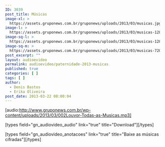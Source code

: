 ```yaml
---
ID: 3039
post_title: Músicas
image-xl: >
  https://assets.gruponews.com.br/gruponews/uploads/2013/03/musicas.jpg
image-l: >
  https://assets.gruponews.com.br/gruponews/uploads/2013/03/musicas-1280x483.jpg
image-sq-l: >
  https://assets.gruponews.com.br/gruponews/uploads/2013/03/musicas-1280x483.jpg
image-sq-m: >
  https://assets.gruponews.com.br/gruponews/uploads/2013/03/musicas-720x483.jpg
post_excerpt: ""
layout: audioevideo
permalink: audioevideo/paternidade-2013-musicas
published: true
categories: [ ]
tags: [ ]
author:
  - Denis Bastos
  - Erika Oliveira
post_date: 2013-03-22 08:00:04
---
```

[audio:http://www.gruponews.com.br/wp-content/uploads/2013/03/002Louvor-Todas-as-Musicas.mp3]

[types field="gn_audiovideo_audio" link="true" title="Download"][/types]<br />

[types field="gn_audiovideo_anotacoes" link="true" title="Baixe as músicas cifradas"][/types]